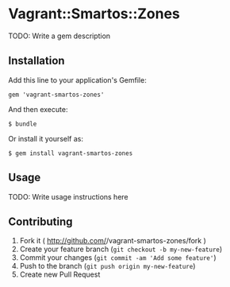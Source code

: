 # Vagrant::Smartos::Zones

TODO: Write a gem description

## Installation

Add this line to your application's Gemfile:

    gem 'vagrant-smartos-zones'

And then execute:

    $ bundle

Or install it yourself as:

    $ gem install vagrant-smartos-zones

## Usage

TODO: Write usage instructions here

## Contributing

1. Fork it ( http://github.com/<my-github-username>/vagrant-smartos-zones/fork )
2. Create your feature branch (`git checkout -b my-new-feature`)
3. Commit your changes (`git commit -am 'Add some feature'`)
4. Push to the branch (`git push origin my-new-feature`)
5. Create new Pull Request

